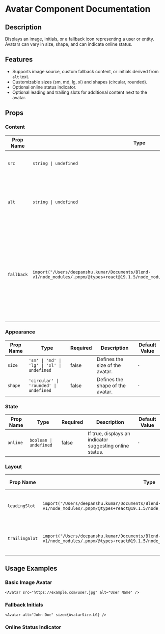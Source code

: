 # Avatar Component Documentation

## Description
Displays an image, initials, or a fallback icon representing a user or entity.
Avatars can vary in size, shape, and can indicate online status.

## Features
- Supports image source, custom fallback content, or initials derived from `alt` text.
- Customizable sizes (sm, md, lg, xl) and shapes (circular, rounded).
- Optional online status indicator.
- Optional leading and trailing slots for additional content next to the avatar.

## Props

### Content

| Prop Name     | Type        | Required | Description | Default Value |
|---------------|-------------|----------|-------------|---------------|
| `src` | `string \| undefined` | false | Image source URL for the avatar. | `-` |
| `alt` | `string \| undefined` | false | Alt text for the image, also used to generate initials if `src` fails or is not provided. | `-` |
| `fallback` | `import("/Users/deepanshu.kumar/Documents/Blend-v1/node_modules/.pnpm/@types+react@19.1.5/node_modules/@types/react/index").ReactNode` | false | Custom fallback content (e.g., an icon component) to display if `src` is invalid or not provided, and `alt` text is not suitable for initials. | `-` |

### Appearance

| Prop Name     | Type        | Required | Description | Default Value |
|---------------|-------------|----------|-------------|---------------|
| `size` | `'sm' \| 'md' \| 'lg' \| 'xl' \| undefined` | false | Defines the size of the avatar. | `-` |
| `shape` | `'circular' \| 'rounded' \| undefined` | false | Defines the shape of the avatar. | `-` |

### State

| Prop Name     | Type        | Required | Description | Default Value |
|---------------|-------------|----------|-------------|---------------|
| `online` | `boolean \| undefined` | false | If true, displays an indicator suggesting online status. | `-` |

### Layout

| Prop Name     | Type        | Required | Description | Default Value |
|---------------|-------------|----------|-------------|---------------|
| `leadingSlot` | `import("/Users/deepanshu.kumar/Documents/Blend-v1/node_modules/.pnpm/@types+react@19.1.5/node_modules/@types/react/index").ReactNode` | false | Optional content to be placed before the avatar image/fallback. | `-` |
| `trailingSlot` | `import("/Users/deepanshu.kumar/Documents/Blend-v1/node_modules/.pnpm/@types+react@19.1.5/node_modules/@types/react/index").ReactNode` | false | Optional content to be placed after the avatar image/fallback. | `-` |

## Usage Examples

### Basic Image Avatar
```tsx
<Avatar src="https://example.com/user.jpg" alt="User Name" />
```

### Fallback Initials
```tsx
<Avatar alt="John Doe" size={AvatarSize.LG} />
```

### Online Status Indicator
```tsx
